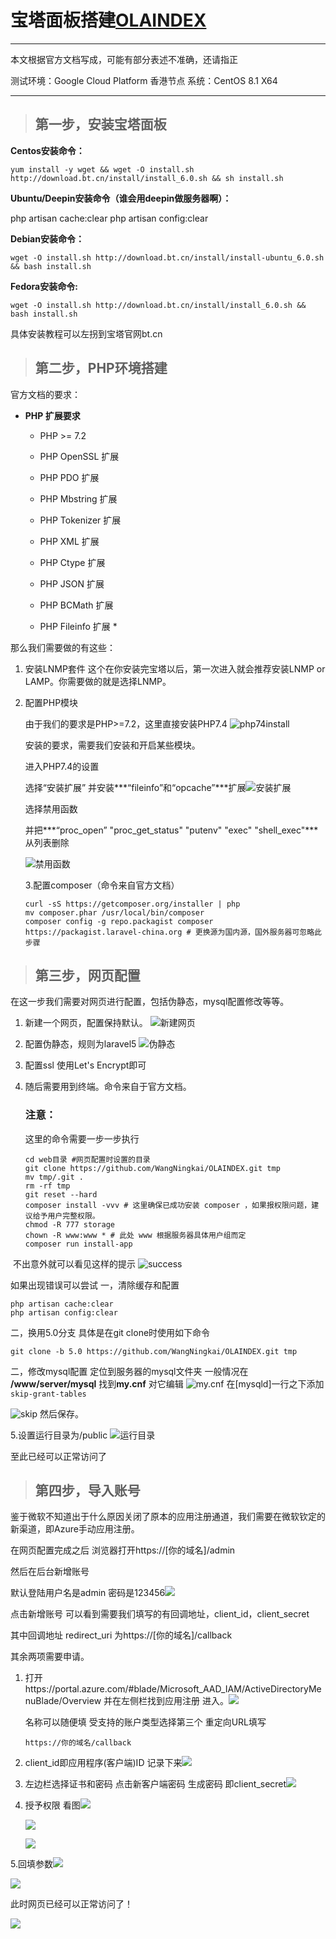 # **宝塔面板搭建[OLAINDEX](https://wangningkai.github.io/OLAINDEX/)**

------

本文根据官方文档写成，可能有部分表述不准确，还请指正

测试环境：Google Cloud Platform 香港节点 系统：CentOS 8.1 X64

------



> ## 第一步，安装宝塔面板

**Centos安装命令：**

```
yum install -y wget && wget -O install.sh http://download.bt.cn/install/install_6.0.sh && sh install.sh
```

**Ubuntu/Deepin安装命令（谁会用deepin做服务器啊）：**

php artisan cache:clear php artisan config:clear

**Debian安装命令：**

```
wget -O install.sh http://download.bt.cn/install/install-ubuntu_6.0.sh && bash install.sh
```

**Fedora安装命令:**

```
wget -O install.sh http://download.bt.cn/install/install_6.0.sh && bash install.sh
```

[**面板管理常用命令：**]: https://www.bt.cn/btcode.html

具体安装教程可以左拐到宝塔官网bt.cn

> ## 第二步，PHP环境搭建

官方文档的要求：

- **PHP 扩展要求**

  - PHP >= 7.2

  - PHP OpenSSL 扩展

  - PHP PDO 扩展

  - PHP Mbstring 扩展

  - PHP Tokenizer 扩展

  - PHP XML 扩展

  - PHP Ctype 扩展

  - PHP JSON 扩展

  - PHP BCMath 扩展

  - PHP Fileinfo 扩展 *

    

那么我们需要做的有这些：

1. 安装LNMP套件 这个在你安装完宝塔以后，第一次进入就会推荐安装LNMP or LAMP。你需要做的就是选择LNMP。

2. 配置PHP模块

   由于我们的要求是PHP>=7.2，这里直接安装PHP7.4 ![php74install](https://s1.ax1x.com/2020/07/18/U2uuqS.png)

   安装的要求，需要我们安装和开启某些模块。

   进入PHP7.4的设置

   选择“安装扩展” 并安装***“fileinfo”和“opcache”***扩展![安装扩展](https://s1.ax1x.com/2020/07/18/U2uTzt.png)

   选择禁用函数

   并把***“proc_open” "proc_get_status" "putenv" "exec" "shell_exec"*** 从列表删除

   ![禁用函数](https://s1.ax1x.com/2020/07/18/U2K8Te.png)

   3.配置composer（命令来自官方文档）

   ```
   curl -sS https://getcomposer.org/installer | php  
   mv composer.phar /usr/local/bin/composer 
   composer config -g repo.packagist composer https://packagist.laravel-china.org # 更换源为国内源，国外服务器可忽略此步骤
   ```

  
   

> ## 第三步，网页配置

在这一步我们需要对网页进行配置，包括伪静态，mysql配置修改等等。

1. 新建一个网页，配置保持默认。  ![新建网页](https://s1.ax1x.com/2020/07/18/U2Ml3n.png)

2. 配置伪静态，规则为laravel5 ![伪静态](https://s1.ax1x.com/2020/07/18/U2MyDK.png)



3. 配置ssl 使用Let's Encrypt即可


4. 随后需要用到终端。命令来自于官方文档。

   ### **注意：**

   这里的命令需要一步一步执行

   ```
   cd web目录 #网页配置时设置的目录
   git clone https://github.com/WangNingkai/OLAINDEX.git tmp 
   mv tmp/.git . 
   rm -rf tmp 
   git reset --hard 
   composer install -vvv # 这里确保已成功安装 composer ，如果报权限问题，建议给予用户完整权限。
   chmod -R 777 storage 
   chown -R www:www * # 此处 www 根据服务器具体用户组而定
   composer run install-app
   ```

​      不出意外就可以看见这样的提示 ![success](https://s1.ax1x.com/2020/07/18/U2leYQ.png)

如果出现错误可以尝试
一，清除缓存和配置

 ```
 php artisan cache:clear 
 php artisan config:clear
 ```
二，换用5.0分支 具体是在git clone时使用如下命令

```
git clone -b 5.0 https://github.com/WangNingkai/OLAINDEX.git tmp 
```

二，修改mysql配置
定位到服务器的mysql文件夹 一般情况在 **/www/server/mysql**
   找到**my.cnf** 对它编辑 ![my.cnf](https://s1.ax1x.com/2020/07/18/U2QPVU.png)   在[mysqld]一行之下添加  `skip-grant-tables`       
    

![skip](https://s1.ax1x.com/2020/07/18/U2Q3PH.png)
       然后保存。
    


5.设置运行目录为/public ![运行目录](https://s1.ax1x.com/2020/07/18/U2QIJJ.png)

至此已经可以正常访问了

> ## 第四步，导入账号

鉴于微软不知道出于什么原因关闭了原本的应用注册通道，我们需要在微软钦定的新渠道，即Azure手动应用注册。

在网页配置完成之后 浏览器打开https://[你的域名]/admin

然后在后台新增账号

默认登陆用户名是admin 密码是123456![](https://s1.ax1x.com/2020/08/19/d1NSLq.png)

点击新增账号 可以看到需要我们填写的有回调地址，client_id，client_secret

其中回调地址 redirect_uri 为https://[你的域名]/callback

其余两项需要申请。

1. 打开https://portal.azure.com/#blade/Microsoft_AAD_IAM/ActiveDirectoryMenuBlade/Overview 并在左侧栏找到应用注册 进入。![](https://s1.ax1x.com/2020/08/19/d1NY6A.png)

   名称可以随便填 受支持的账户类型选择第三个 重定向URL填写

   ```
   https://你的域名/callback
   ```

   

2. client_id即应用程序(客户端)ID 记录下来![](https://s1.ax1x.com/2020/08/19/d1NJld.png)

3. 左边栏选择证书和密码  点击新客户端密码 生成密码 即client_secret![](https://s1.ax1x.com/2020/08/19/d1N3fe.png)

4. 授予权限  看图![](https://s1.ax1x.com/2020/08/19/d1NGSH.png)

   ![](https://s1.ax1x.com/2020/08/19/d1N1YD.png)

   ![](https://s1.ax1x.com/2020/08/19/d1NlFO.png)

5.回填参数![](https://s1.ax1x.com/2020/08/19/d10IyQ.png)



![](https://s1.ax1x.com/2020/08/19/d1BFFx.png)

此时网页已经可以正常访问了！

![](https://s1.ax1x.com/2020/08/19/d1B3ff.png)

